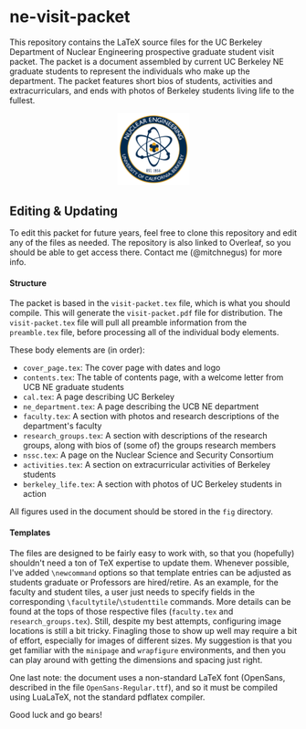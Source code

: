 # ne-visit-packet

This repository contains the LaTeX source files for the UC Berkeley Department of Nuclear Engineering prospective graduate student visit packet.
The packet is a document assembled by current UC Berkeley NE graduate students to represent the individuals who make up the department.
The packet features short bios of students, activities and extracurriculars, and ends with photos of Berkeley students living life to the fullest.

<div align='center'>
<img src='fig/ne_logo.png' width='25%'>
</div>

## Editing & Updating

To edit this packet for future years, feel free to clone this repository and edit any of the files as needed.
The repository is also linked to Overleaf, so you should be able to get access there. Contact me (@mitchnegus) for more info. 


#### Structure

The packet is based in the `visit-packet.tex` file, which is what you should compile. 
This will generate the `visit-packet.pdf` file for distribution. 
The `visit-packet.tex` file will pull all preamble information from the `preamble.tex` file, before processing all of the individual body elements. 

These body elements are (in order):

* `cover_page.tex`: The cover page with dates and logo
* `contents.tex`: The table of contents page, with a welcome letter from UCB NE graduate students
* `cal.tex`: A page describing UC Berkeley
* `ne_department.tex`: A page describing the UCB NE department
* `faculty.tex`: A section with photos and research descriptions of the department's faculty
* `research_groups.tex`: A section with descriptions of the research groups, along with bios of (some of) the groups research members
* `nssc.tex`: A page on the Nuclear Science and Security Consortium
* `activities.tex`: A section on extracurricular activities of Berkeley students
* `berkeley_life.tex`: A section with photos of UC Berkeley students in action

All figures used in the document should be stored in the `fig` directory.


#### Templates

The files are designed to be fairly easy to work with, so that you (hopefully) shouldn't need a ton of TeX expertise to update them.
Whenever possible, I've added `\newcommand` options so that template entries can be adjusted as students graduate or Professors are hired/retire.
As an example, for the faculty and student tiles, a user just needs to specify fields in the corresponding `\facultytile`/`\studenttile` commands.
More details can be found at the tops of those respective files (`faculty.tex` and `research_groups.tex`).
Still, despite my best attempts, configuring image locations is still a bit tricky. 
Finagling those to show up well may require a bit of effort, especially for images of different sizes.
My suggestion is that you get familiar with the `minipage` and `wrapfigure` environments, and then you can play around with getting the dimensions and spacing just right. 

One last note: the document uses a non-standard LaTeX font (OpenSans, described in the file `OpenSans-Regular.ttf`), and so it must be compiled using LuaLaTeX, not the standard pdflatex compiler. 

Good luck and go bears!
